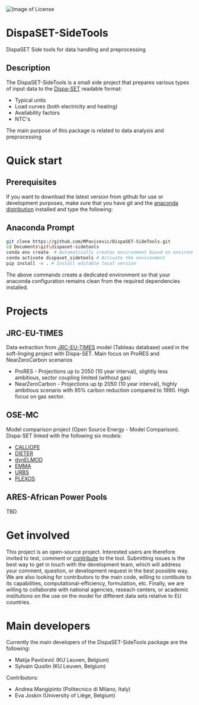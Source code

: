 ![Image of License](https://img.shields.io/badge/license-EUPL%20v1.2-blue)

DispaSET-SideTools
==================
DispaSET Side tools for data handling and preprocessing

Description
-----------
The DispaSET-SideTools is a small side project that prepares various types of input data to the [Dispa-SET](http://www.dispaset.eu/en/latest/index.html) readable format:

- Typical units
- Load curves (both electricity and heating)
- Availability factors
- NTC's

The main purpose of this package is related to data analysis and preprocessing  

Quick start
===========

Prerequisites
-------------
If you want to download the latest version from github for use or development purposes, make sure that you have git and the [anaconda distribution](https://www.anaconda.com/distribution/) installed and type the following:

Anaconda Prompt
---------------
```bash
git clone https://github.com/MPavicevic/DispaSET-SideTools.git
cd Documents\git\dispaset-sidetools
conda env create  # Automatically creates environment based on environment.yml
conda activate dispaset_sidetools # Activate the environment
pip install -e . # Install editable local version
```

The above commands create a dedicated environment so that your anaconda configuration remains clean from the required dependencies installed.

Projects
========
JRC-EU-TIMES
------------
Data extraction from [JRC-EU-TIMES](https://data.jrc.ec.europa.eu/dataset/8141a398-41a8-42fa-81a4-5b825a51761b) model (Tableau database) used in the soft-linging project with Dispa-SET. Main focus on ProRES and NearZeroCarbon scenarios
- ProRES - Projections up to 2050 (10 year interval), slightly less ambitious, sector coupling limited (without gas)
- NearZeroCarbon - Projections up tp 2050 (10 year interval), highly ambitious scenario with 95% carbon reduction compared to 1990. High focus on gas sector.

OSE-MC
------
Model comparison project (Open Source Energy - Model Comparison). Dispa-SET linked with the following six models:
- [CALLIOPE](https://calliope.readthedocs.io/en/stable/#)
- [DIETER](https://www.diw.de/en/diw_01.c.599753.en/models.html#ab_608464)                      
- [dynELMOD](https://gitlab.tubit.tu-berlin.de/wip/dynelmod_public)
- [EMMA](https://neon-energie.de/en/emma/)
- [URBS](https://urbs.readthedocs.io/en/latest/)
- [PLEXOS](https://energyexemplar.com/solutions/plexos/)

ARES-African Power Pools
------------------------
TBD

Get involved
============
This project is an open-source project. Interested users are therefore invited to test, comment or [contribute](CONTRIBUTING.md) to the tool. Submitting issues is the best way to get in touch with the development team, which will address your comment, question, or development request in the best possible way. We are also looking for contributors to the main code, willing to contibute to its capabilities, computational-efficiency, formulation, etc. Finally, we are willing to collaborate with national agencies, reseach centers, or academic institutions on the use on the model for different data sets relative to EU countries.

Main developers
===============
Currently the main developers of the DispaSET-SideTools package are the following:

- Matija Pavičević  (KU Leuven, Belgium)
- Sylvain Quoilin (KU Leuven, Belgium)

Contributors:

- Andrea Mangipinto (Politecnico di Milano, Italy)
- Eva Joskin (University of Liège, Belgium)